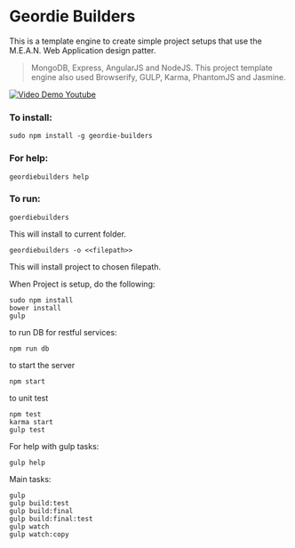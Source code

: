 # Geordie Builders

This is a template engine to create simple project setups that use the M.E.A.N. Web Application design patter.
 
> MongoDB, Express, AngularJS and NodeJS.
> This project template engine also used Browserify, GULP, Karma, PhantomJS and Jasmine.

[![Video Demo Youtube](http://img.youtube.com/vi/5K6aDX1N9pI/0.jpg)](https://www.youtube.com/watch?v=5K6aDX1N9pI)

### To install:
```
sudo npm install -g geordie-builders
```

### For help:
```
geordiebuilders help
```

### To run:
```
goerdiebuilders
```
This will install to current folder.

```
geordiebuilders -o <<filepath>>
```
This will install project to chosen filepath.

When Project is setup, do the following:
```
sudo npm install
bower install
gulp
```
to run DB for restful services:
```
npm run db
```

to start the server
```
npm start
```

to unit test
```
npm test
karma start
gulp test
```

For help with gulp tasks:
```
gulp help
```

Main tasks:
```
gulp
gulp build:test
gulp build:final
gulp build:final:test
gulp watch
gulp watch:copy
```

